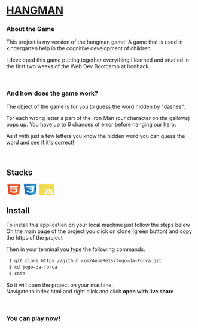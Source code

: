 <h1><a href="https://annare1s.github.io/Jogo-da-Forca"> HANGMAN </a></h1>


### About the Game

This project is my version of the hangman game!
A game that is used in kindergarten help
in the cognitive development of children.

I developed this game putting together everything I learned and studied in the first two
weeks of the Web Dev Bootcamp at Ironhack.
&nbsp;

&nbsp;
### And how does the game work?
The object of the game is for you to guess the word hidden by "dashes".

For each wrong letter a part of the Iron Man (our character on the gallows) pops up. You have up to 6 chances of error before hanging our hero.

As if with just a few letters you know the hidden word you can guess the word and see if it's correct!
&nbsp;

&nbsp;

## Stacks
<div style="display: inline_block">
<img align="center" alt="HTML" height="30px" width="40px" src="https://raw.githubusercontent.com/devicons/devicon/master/icons/html5/html5-original.svg"/>
<img align="center" alt="-CSS" height="30px" width="40px" src="https://raw.githubusercontent.com/devicons/devicon/master/icons/css3/css3-original.svg"/>
<img align="center" alt="Js" height="30px" width="40px" src="https://raw.githubusercontent.com/devicons/devicon/master/icons/javascript/javascript-plain.svg"/> 
</div>


## Install

To install this application on your local machine just follow the steps below
On the main page of the project you click on clone (green button) and copy the https of the project

Then in your terminal you type the following commands.

```bash
 $ git clone https://github.com/AnnaRe1s/Jogo-da-Forca.git
 $ cd jogo-da-forca 
 $ code . 
```
So it will open the project on your machine.\
Navigate to index.html and right click and click **open with live share**


&nbsp;
### [You can play now!](https://annare1s.github.io/Jogo-da-Forca/)

